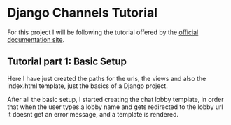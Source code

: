 # Django Channels Tutorial
For this project I will be following the tutorial offered by the [official documentation site](https://channels.readthedocs.io/en/stable/tutorial/).

## Tutorial part 1: Basic Setup
Here I have just created the paths for the urls, the views and also the index.html template, just the basics of a Django project.

After all the basic setup, I started creating the chat lobby template, in order that when the user types a lobby name and gets redirected to the lobby url it doesnt get an error message, and a template is rendered.
